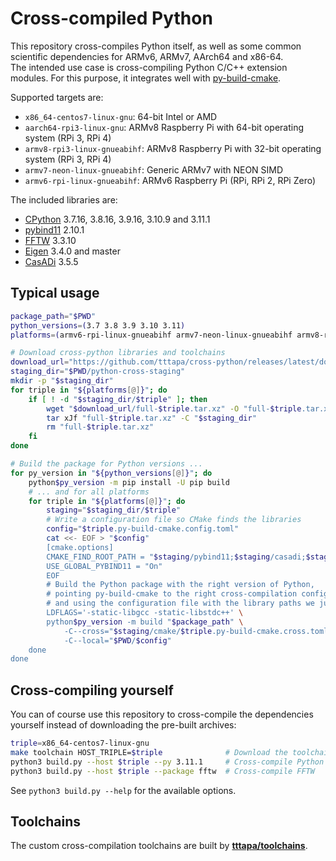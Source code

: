 # Cross-compiled Python

This repository cross-compiles Python itself, as well as some common scientific dependencies for ARMv6, ARMv7, AArch64 and x86-64.  
The intended use case is cross-compiling Python C/C++ extension modules. For this purpose, it integrates well with [py-build-cmake](https://github.com/tttapa/py-build-cmake).

Supported targets are:
- `x86_64-centos7-linux-gnu`: 64-bit Intel or AMD
- `aarch64-rpi3-linux-gnu`: ARMv8 Raspberry Pi with 64-bit operating system (RPi 3, RPi 4)
- `armv8-rpi3-linux-gnueabihf`: ARMv8 Raspberry Pi with 32-bit operating system (RPi 3, RPi 4)
- `armv7-neon-linux-gnueabihf`: Generic ARMv7 with NEON SIMD
- `armv6-rpi-linux-gnueabihf`: ARMv6 Raspberry Pi (RPi, RPi 2, RPi Zero)

The included libraries are:
- [CPython](https://www.python.org/) 3.7.16, 3.8.16, 3.9.16, 3.10.9 and 3.11.1
- [pybind11](https://pybind11.readthedocs.io/en/stable/index.html) 2.10.1
- [FFTW](https://fftw.org/) 3.3.10
- [Eigen](https://eigen.tuxfamily.org) 3.4.0 and master
- [CasADi](https://web.casadi.org/) 3.5.5

## Typical usage

```sh
package_path="$PWD"
python_versions=(3.7 3.8 3.9 3.10 3.11)
platforms=(armv6-rpi-linux-gnueabihf armv7-neon-linux-gnueabihf armv8-rpi3-linux-gnueabihf aarch64-rpi3-linux-gnu x86_64-centos7-linux-gnu)

# Download cross-python libraries and toolchains
download_url="https://github.com/tttapa/cross-python/releases/latest/download"
staging_dir="$PWD/python-cross-staging"
mkdir -p "$staging_dir"
for triple in "${platforms[@]}"; do
	if [ ! -d "$staging_dir/$triple" ]; then
		wget "$download_url/full-$triple.tar.xz" -O "full-$triple.tar.xz"
		tar xJf "full-$triple.tar.xz" -C "$staging_dir"
		rm "full-$triple.tar.xz"
	fi
done

# Build the package for Python versions ...
for py_version in "${python_versions[@]}"; do
	python$py_version -m pip install -U pip build
	# ... and for all platforms
	for triple in "${platforms[@]}"; do
		staging="$staging_dir/$triple"
		# Write a configuration file so CMake finds the libraries
		config="$triple.py-build-cmake.config.toml"
		cat <<- EOF > "$config"
		[cmake.options]
		CMAKE_FIND_ROOT_PATH = "$staging/pybind11;$staging/casadi;$staging/eigen;$staging/fftw"
		USE_GLOBAL_PYBIND11 = "On"
		EOF
		# Build the Python package with the right version of Python,
		# pointing py-build-cmake to the right cross-compilation configuration,
		# and using the configuration file with the library paths we just wrote.
		LDFLAGS='-static-libgcc -static-libstdc++' \
		python$py_version -m build "$package_path" \
			-C--cross="$staging/cmake/$triple.py-build-cmake.cross.toml" \
			-C--local="$PWD/$config"
	done
done
```

## Cross-compiling yourself

You can of course use this repository to cross-compile the dependencies yourself instead of downloading the pre-built archives:
```sh
triple=x86_64-centos7-linux-gnu
make toolchain HOST_TRIPLE=$triple              # Download the toolchain
python3 build.py --host $triple --py 3.11.1     # Cross-compile Python 3.11
python3 build.py --host $triple --package fftw  # Cross-compile FFTW
```
See `python3 build.py --help` for the available options.

## Toolchains

The custom cross-compilation toolchains are built by [**tttapa/toolchains**](https://github.com/tttapa/toolchains).

